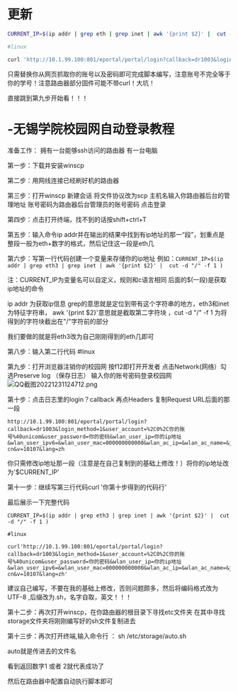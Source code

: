 # 更新
```sh
CURRENT_IP=$(ip addr | grep eth | grep inet | awk '{print $2}' |  cut -d "/" -f 1)

#linux

curl 'http://10.1.99.100:801/eportal/portal/login?callback=dr1003&login_method=1&user_account=你的账号@cmcc&user_password=你的密码&wlan_user_ip='$CURRENT_IP'&wlan_user_ipv6=&wlan_user_mac=000000000000&wlan_ac_ip=10.1.1.1&wlan_ac_name=&jsVersion=4.1.3&terminal_type=1&lang=zh-cn&v=2348&lang=zh'
```
只需替换你从网页抓取你的账号以及密码即可完成脚本编写，注意账号不完全等于你的学号！注意路由器部分固件可能不带curl！大坑！

直接跳到第九步开始看！！！

# -无锡学院校园网自动登录教程
准备工作： 拥有一台能够ssh访问的路由器 有一台电脑

第一步：下载并安装winscp 

第二步：用网线连接已经刷好机的路由器

第三步：打开winscp 新建会话 将文件协议改为scp 主机名输入你路由器后台的管理地址 账号密码为路由器后台管理员的账号密码 点击登录

第四步：点击打开终端，找不到的话按shift+ctrl+T 

第五步：输入命令ip addr并在输出的结果中找到有ip地址的那一“段”，划重点是整段一般为eth+数字的格式，然后记住这一段是eth几 

第六步：写第一行代码创建一个变量来存储你的ip地址 例如：`CURRENT_IP=$(ip addr | grep eth3 | grep inet | awk '{print $2}' |  cut -d "/" -f 1 )`

注：CURRENT_IP为变量名可以自定义，规则和c语言相同 后面的$(一段)是获取ip地址的命令

ip addr 为获取ip信息  grep的意思就是定位到带有这个字符串的地方，eth3和inet为特征字符串， awk '{print $2}'意思就是截取第二字符块 ，cut -d "/" -f 1 为将得到的字符块截出在"/"字符前的部分

我们要做的就是将eth3改为自己刚刚得到的eth几即可

第八步：输入第二行代码 #linux

第九步：打开浏览器注销你的校园网 按f12即打开开发者 点击Network(网络）勾选Preserve log （保存日志） 输入你的账号密码登录校园网
![QQ截图20221231124712.png](https://s2.loli.net/2022/12/31/54rqcHNW2tiDLIx.png)

第十步：点击日志里的login？callback 再点Headers 复制Request URL后面的那一段
```
http://10.1.99.100:801/eportal/portal/login?callback=dr1003&login_method=1&user_account=%2C0%2C你的账号%40unicom&user_password=你的密码&wlan_user_ip=你的ip地址&wlan_user_ipv6=&wlan_user_mac=000000000000&wlan_ac_ip=&wlan_ac_name=&jsVersion=4.1.3&terminal_type=1&lang=zh-cn&v=10107&lang=zh
```
你只需修改ip地址那一段（注意是在自己复制到的基础上修改！）将你的ip地址改为'$CURRENT_IP'

第十一步：继续写第三行代码curl '你第十步得到的代码行'

最后展示一下完整代码
```
CURRENT_IP=$(ip addr | grep eth3 | grep inet | awk '{print $2}' |  cut -d "/" -f 1 )

#linux

curl'http://10.1.99.100:801/eportal/portal/login?callback=dr1003&login_method=1&user_account=%2C0%2C你的账号%40unicom&user_password=你的密码&wlan_user_ip=你的ip地址&wlan_user_ipv6=&wlan_user_mac=000000000000&wlan_ac_ip=&wlan_ac_name=&jsVersion=4.1.3&terminal_type=1&lang=zh-cn&v=10107&lang=zh'
```

建议自己编写，不要在我的基础上修改，否则问题颇多，然后将编码格式改为UTF-8 ,后缀改为.sh，名字自取，英文！！！

第十二步：再次打开winscp，在你路由器的根目录下寻找etc文件夹 在其中寻找storage文件夹将刚刚编写好的sh文件复制进去

第十三步：再次打开终端,输入命令行 ： sh /etc/storage/auto.sh 

auto就是传进去的文件名

看到返回数字1 或者 2就代表成功了

然后在路由器中配置自动执行脚本即可

